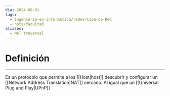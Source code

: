 ```yaml
---
dia: 2024-08-01
tags:
  - ingeniería-en-informática/redes/Capa-de-Red
  - nota/facultad
aliases:
  - NAT traversal
---
```

# Definición
---
Es un protocolo que permite a los [[Host|host]] descubrir y configurar un [[Network Address Translation|NAT]] cercano. Al igual que un [[Universal Plug and Play|UPnP]]